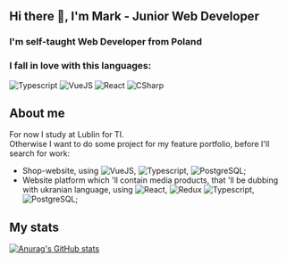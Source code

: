 ## Hi there 👋, I'm Mark - Junior Web Developer

### I'm self-taught Web Developer from Poland

### I fall in love with this languages:
<img alt="Typescript" src="https://img.shields.io/badge/TypeScript-3178C6.svg?style=for-the-badge&logo=TypeScript&logoColor=blue&color=21262d"/> <img alt="VueJS" src="https://img.shields.io/badge/Vue.js-4FC08D.svg?style=for-the-badge&logo=vuedotjs&logoColor=green&color=21262d"/> <img alt="React" src="https://img.shields.io/badge/React-61DAFB.svg?style=for-the-badge&logo=React&logoColor=blue&color=21262d"/> <img alt="CSharp" src="https://img.shields.io/badge/C%20Sharp-239120.svg?style=for-the-badge&logo=C-Sharp&logoColor=purple&color=21262d"/>

## About me

For now I study at Lublin for TI.
<br>Otherwise I want to do some project for my feature portfolio, before I'll search for work:

- Shop-website, using <img alt="VueJS" src="https://img.shields.io/badge/Vue.js-4FC08D.svg?style=for-the-badge&logo=vuedotjs&logoColor=green&color=21262d"/>, <img alt="Typescript" src="https://img.shields.io/badge/TypeScript-3178C6.svg?style=for-the-badge&logo=TypeScript&logoColor=blue&color=21262d"/>, <img alt="PostgreSQL" src="https://img.shields.io/badge/PostgreSQL-4169E1.svg?style=for-the-badge&logo=PostgreSQL&logoColor=blue&color=21262d"/>;
- Website platform which 'll contain media products, that 'll be dubbing with ukranian language, using <img alt="React" src="https://img.shields.io/badge/React-61DAFB.svg?style=for-the-badge&logo=React&logoColor=blue&color=21262d"/>, <img alt="Redux" src="https://img.shields.io/badge/Redux-764ABC.svg?style=for-the-badge&logo=Redux&logoColor=purple&color=21262d"/> <img alt="Typescript" src="https://img.shields.io/badge/TypeScript-3178C6.svg?style=for-the-badge&logo=TypeScript&logoColor=blue&color=21262d"/>, <img alt="PostgreSQL" src="https://img.shields.io/badge/PostgreSQL-4169E1.svg?style=for-the-badge&logo=PostgreSQL&logoColor=blue&color=21262d"/>;

## My stats

[![Anurag's GitHub stats](https://github-readme-stats.vercel.app/api?username=MarkSmersh&show_icons=true&theme=midnight-purple&hide_border=true&bg_color=21262d)](https://github.com/anuraghazra/github-readme-stats)

<!--
**MarkSmersh/MarkSmersh** is a ✨ _special_ ✨ repository because its `README.md` (this file) appears on your GitHub profile.

Here are some ideas to get you started:

- 🔭 I’m currently working on ...
- 🌱 I’m currently learning ...
- 👯 I’m looking to collaborate on ...
- 🤔 I’m looking for help with ...
- 💬 Ask me about ...
- 📫 How to reach me: ...
- 😄 Pronouns: ...
- ⚡ Fun fact: ...
-->
